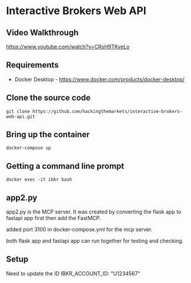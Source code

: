 # Interactive Brokers Web API

## Video Walkthrough

https://www.youtube.com/watch?v=CRsH9TKveLo

## Requirements

* Docker Desktop - https://www.docker.com/products/docker-desktop/

## Clone the source code
```
git clone https://github.com/hackingthemarkets/interactive-brokers-web-api.git
```

## Bring up the container
```
docker-compose up
```

## Getting a command line prompt

```
docker exec -it ibkr bash
```


## app2.py
app2.py is the MCP server. It was created by converting the flask app to fastapi app first then add the FastMCP.

added port 3100 in docker-compose.yml for the mcp server. 

both flask app and fastapi app can run together for testing and checking. 


## Setup 
Need to update the ID
IBKR_ACCOUNT_ID: "U1234567"


